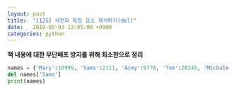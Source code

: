 ```yaml
---
layout: post
title:  "[125] 사전의 특정 요소 제거하기(del)"
date:   2018-05-03 13:05:00 +0900
categories: python
---
```


**책 내용에 대한 무단배포 방지를 위해 최소한으로 정리**

```python
names = {'Mary':10999, 'Sams':2111, 'Aimy':9778, 'Tom':20245, 'Michale':27115,'Bob':5887, 'Kelly':7855}
del names['Sams']
print(names)
```
